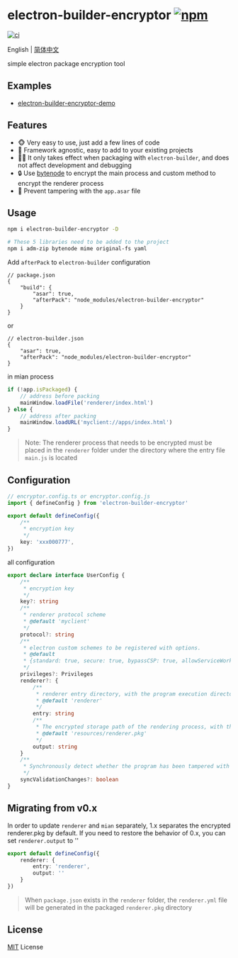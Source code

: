 # electron-builder-encryptor [![npm](https://img.shields.io/npm/v/electron-builder-encryptor.svg)](https://npmjs.com/package/electron-builder-encryptor)

[![ci](https://github.com/dusionlike/electron-builder-encryptor/actions/workflows/ci.yml/badge.svg)](https://github.com/dusionlike/electron-builder-encryptor/actions/workflows/ci.yml)

English | [简体中文](./README-zh-CN.md)

simple electron package encryption tool

## Examples

- [electron-builder-encryptor-demo](https://github.com/dusionlike/electron-builder-encryptor/tree/main/playground)

## Features

- 🐵 Very easy to use, just add a few lines of code
- 💚 Framework agnostic, easy to add to your existing projects
- 🤷‍♂️ It only takes effect when packaging with `electron-builder`, and does not affect development and debugging
- 🔒 Use [bytenode](https://github.com/bytenode/bytenode) to encrypt the main process and custom method to encrypt the renderer process
- 👀 Prevent tampering with the `app.asar` file

## Usage

```bash
npm i electron-builder-encryptor -D

# These 5 libraries need to be added to the project
npm i adm-zip bytenode mime original-fs yaml
```

Add `afterPack` to `electron-builder` configuration

```json5
// package.json
{
    "build": {
        "asar": true,
        "afterPack": "node_modules/electron-builder-encryptor"
    }
}
```

or

```json5
// electron-builder.json
{
    "asar": true,
    "afterPack": "node_modules/electron-builder-encryptor"
}
```

in mian process

```js
if (!app.isPackaged) {
    // address before packing
    mainWindow.loadFile('renderer/index.html')
} else {
    // address after packing
    mainWindow.loadURL('myclient://apps/index.html')
}
```

> Note: The renderer process that needs to be encrypted must be placed in the `renderer` folder under the directory where the entry file `main.js` is located

## Configuration

```ts
// encryptor.config.ts or encryptor.config.js
import { defineConfig } from 'electron-builder-encryptor'

export default defineConfig({
    /**
     * encryption key
     */
    key: 'xxx000777',
})
```

all configuration

```ts
export declare interface UserConfig {
    /**
     * encryption key
     */
    key?: string
    /**
     * renderer protocol scheme
     * @default 'myclient'
     */
    protocol?: string
    /**
     * electron custom schemes to be registered with options.
     * @default
     * {standard: true, secure: true, bypassCSP: true, allowServiceWorkers: true, supportFetchAPI: true, corsEnabled: true, stream: true}
     */
    privileges?: Privileges
    renderer?: {
        /**
         * renderer entry directory, with the program execution directory as the root node
         * @default 'renderer'
         */
        entry: string
        /**
         * The encrypted storage path of the rendering process, with the program execution directory as the root node
         * @default 'resources/renderer.pkg'
         */
        output: string
    }
    /**
     * Synchronously detect whether the program has been tampered with when starting the app
     */
    syncValidationChanges?: boolean
}
```

## Migrating from v0.x

In order to update `renderer` and `mian` separately, 1.x separates the encrypted renderer.pkg by default. If you need to restore the behavior of 0.x, you can set `renderer.output` to ''

```ts
export default defineConfig({
    renderer: {
        entry: 'renderer',
        output: ''
    }
})
```

> When `package.json` exists in the `renderer` folder, the `renderer.yml` file will be generated in the packaged `renderer.pkg` directory

## License

[MIT](./LICENSE) License
